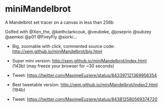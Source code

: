 miniMandelbrot
==

A Mandelbrot set tracer on a canvas in less than 256b

Golfed with @Xen_the, @keithclarkcouk, @veubeke, @joseprio @subzey @aemkei @p01 @FireyFly @siorki...

- Big, zoomable with click, commented source code: http://xem.github.io/miniMandelbrot/big.html

- Super mini version: http://xem.github.io/miniMandelbrot/index.html (143b) (may freeze your browser for ~30 seconds)

- Tweet: https://twitter.com/MaximeEuziere/status/843397121369956354

- Best tweetable version: http://xem.github.io/miniMandelbrot/index2.html (194b)

- Tweet: https://twitter.com/MaximeEuziere/status/843812580569374720

